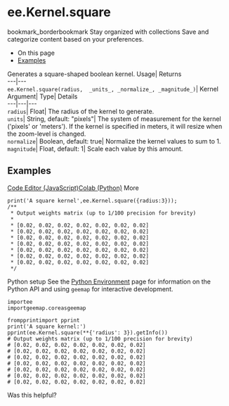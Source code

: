  
#  ee.Kernel.square 
bookmark_borderbookmark Stay organized with collections  Save and categorize content based on your preferences.
  * On this page
  * [Examples](https://developers.google.com/earth-engine/apidocs/ee-kernel-square#examples)


Generates a square-shaped boolean kernel. 
Usage| Returns  
---|---  
`ee.Kernel.square(radius,  _units_, _normalize_, _magnitude_)`| Kernel  
Argument| Type| Details  
---|---|---  
`radius`| Float| The radius of the kernel to generate.  
`units`| String, default: "pixels"| The system of measurement for the kernel ('pixels' or 'meters'). If the kernel is specified in meters, it will resize when the zoom-level is changed.  
`normalize`| Boolean, default: true| Normalize the kernel values to sum to 1.  
`magnitude`| Float, default: 1| Scale each value by this amount.  
## Examples
[Code Editor (JavaScript)](https://developers.google.com/earth-engine/apidocs/ee-kernel-square#code-editor-javascript-sample)[Colab (Python)](https://developers.google.com/earth-engine/apidocs/ee-kernel-square#colab-python-sample) More
```
print('A square kernel',ee.Kernel.square({radius:3}));
/**
 * Output weights matrix (up to 1/100 precision for brevity)
 *
 * [0.02, 0.02, 0.02, 0.02, 0.02, 0.02, 0.02]
 * [0.02, 0.02, 0.02, 0.02, 0.02, 0.02, 0.02]
 * [0.02, 0.02, 0.02, 0.02, 0.02, 0.02, 0.02]
 * [0.02, 0.02, 0.02, 0.02, 0.02, 0.02, 0.02]
 * [0.02, 0.02, 0.02, 0.02, 0.02, 0.02, 0.02]
 * [0.02, 0.02, 0.02, 0.02, 0.02, 0.02, 0.02]
 * [0.02, 0.02, 0.02, 0.02, 0.02, 0.02, 0.02]
 */
```
Python setup
See the [ Python Environment](https://developers.google.com/earth-engine/guides/python_install) page for information on the Python API and using `geemap` for interactive development.
```
importee
importgeemap.coreasgeemap
```
```
frompprintimport pprint
print('A square kernel:')
pprint(ee.Kernel.square(**{'radius': 3}).getInfo())
# Output weights matrix (up to 1/100 precision for brevity)
# [0.02, 0.02, 0.02, 0.02, 0.02, 0.02, 0.02]
# [0.02, 0.02, 0.02, 0.02, 0.02, 0.02, 0.02]
# [0.02, 0.02, 0.02, 0.02, 0.02, 0.02, 0.02]
# [0.02, 0.02, 0.02, 0.02, 0.02, 0.02, 0.02]
# [0.02, 0.02, 0.02, 0.02, 0.02, 0.02, 0.02]
# [0.02, 0.02, 0.02, 0.02, 0.02, 0.02, 0.02]
# [0.02, 0.02, 0.02, 0.02, 0.02, 0.02, 0.02]
```

Was this helpful?
